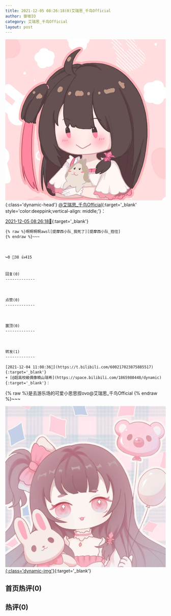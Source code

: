 ```yaml
---
title: 2021-12-05 08:26:18(0)艾瑞思_千鸟Official
author: 御坂IO
category: 艾瑞思_千鸟Official
layout: post
---
```


![img](/images/7e08840c56f251de28bdf766b647bd5fe9a5d50a.jpg){:class='dynamic-head'}
[@艾瑞思_千鸟Official](https://space.bilibili.com/1090010845/dynamic){:target='_blank' style='color:deeppink;vertical-align: middle;'}：

[2021-12-05 08:26:18🔗](https://t.bilibili.com/600546284664779102){:target='_blank'}

~~~
{% raw %}啊啊啊啊awsl[提摩西小队_我死了][提摩西小队_抱住]
{% endraw %}~~~



↪️0 💬38 👍415


回复(0)
-------------



点赞(0)
-------------



置顶(0)
-------------



转发(1)
-------------

[2021-12-04 11:08:36🔗](https://t.bilibili.com/600217023875885517){:target='_blank'}
+ [@超高校級偶像曉山瑞希](https://space.bilibili.com/1865980448/dynamic){:target='_blank'}：
~~~
{% raw %}是去游乐场的可爱小思思捏ovo@艾瑞思_千鸟Official 
{% endraw %}~~~


[![img](/images/58462c15eb354ddb012a940077c17ad575dd19d9.jpg){:class='dynamic-img'}](/images/58462c15eb354ddb012a940077c17ad575dd19d9.jpg){:target='_blank'}




首页热评(0)
-------------



热评(0)
-------------



